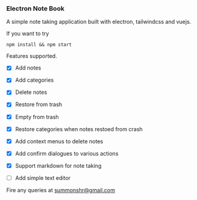 ### Electron Note Book

A simple note taking application built with electron, tailwindcss and vuejs.

If you want to try

```
npm install && npm start
```

Features supported.

- [x] Add notes
- [x] Add categories
- [x] Delete notes
- [x] Restore from trash
- [x] Empty from trash
- [x] Restore categories when notes restoed from crash
- [x] Add context menus to delete notes
- [x] Add confirm dialogues to various actions
- [x] Support markdown for note taking
- [ ] Add simple text editor


Fire any queries at summonshr@gmail.com
